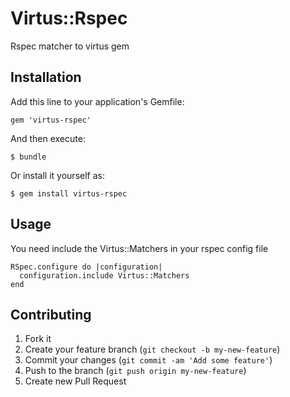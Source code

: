 # Virtus::Rspec

Rspec matcher to virtus gem

## Installation

Add this line to your application's Gemfile:

    gem 'virtus-rspec'

And then execute:

    $ bundle

Or install it yourself as:

    $ gem install virtus-rspec

## Usage

You need include the Virtus::Matchers in your rspec config file

```
RSpec.configure do |configuration|
  configuration.include Virtus::Matchers
end
```

## Contributing

1. Fork it
2. Create your feature branch (`git checkout -b my-new-feature`)
3. Commit your changes (`git commit -am 'Add some feature'`)
4. Push to the branch (`git push origin my-new-feature`)
5. Create new Pull Request
